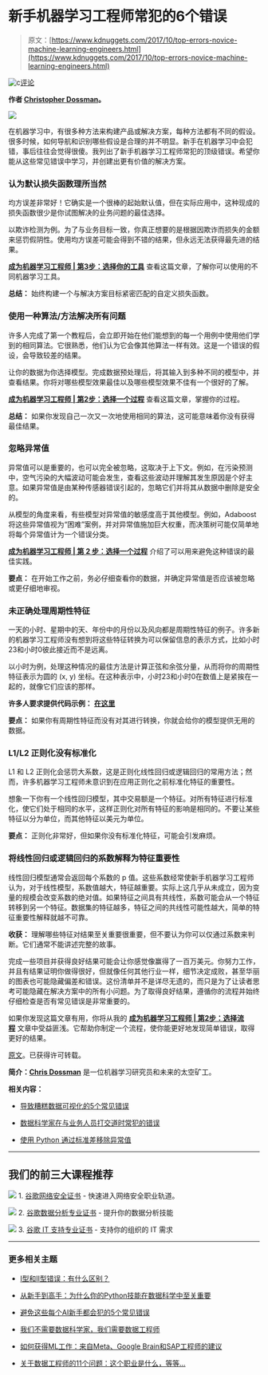 # 新手机器学习工程师常犯的6个错误

> 原文：[https://www.kdnuggets.com/2017/10/top-errors-novice-machine-learning-engineers.html](https://www.kdnuggets.com/2017/10/top-errors-novice-machine-learning-engineers.html)

![c](../Images/3d9c022da2d331bb56691a9617b91b90.png)[评论](#comments)

**作者 [Christopher Dossman](https://twitter.com/cdossman?lang=en)。**

![](../Images/b72bec5ce6dddc1087da37d651697dc2.png)

在机器学习中，有很多种方法来构建产品或解决方案，每种方法都有不同的假设。很多时候，如何导航和识别哪些假设是合理的并不明显。新手在机器学习中会犯错，事后往往会觉得很傻。我列出了新手机器学习工程师常犯的顶级错误。希望你能从这些常见错误中学习，并创建出更有价值的解决方案。

### 认为默认损失函数理所当然

均方误差非常好！它确实是一个很棒的起始默认值，但在实际应用中，这种现成的损失函数很少是你试图解决的业务问题的最佳选择。

以欺诈检测为例。为了与业务目标一致，你真正想要的是根据因欺诈而损失的金额来惩罚假阴性。使用均方误差可能会得到不错的结果，但永远无法获得最先进的结果。

[**成为机器学习工程师 | 第3步：选择你的工具**](https://medium.com/towards-data-science/becoming-a-machine-learning-engineer-step-3-pick-your-tool-da1903a2958f) 查看这篇文章，了解你可以使用的不同机器学习工具。

**总结：** 始终构建一个与解决方案目标紧密匹配的自定义损失函数。

### 使用一种算法/方法解决所有问题

许多人完成了第一个教程后，会立即开始在他们能想到的每一个用例中使用他们学到的相同算法。它很熟悉，他们认为它会像其他算法一样有效。这是一个错误的假设，会导致较差的结果。

让你的数据为你选择模型。完成数据预处理后，将其输入到多种不同的模型中，并查看结果。你将对哪些模型效果最佳以及哪些模型效果不佳有一个很好的了解。

[**成为机器学习工程师 | 第2步：选择一个过程**](https://medium.com/towards-data-science/becoming-a-machine-learning-engineer-step-2-pick-a-process-942eef6ba8dd) 查看这篇文章，掌握你的过程。

**总结：** 如果你发现自己一次又一次地使用相同的算法，这可能意味着你没有获得最佳结果。

### 忽略异常值

异常值可以是重要的，也可以完全被忽略，这取决于上下文。例如，在污染预测中，空气污染的大幅波动可能会发生，查看这些波动并理解其发生原因是个好主意。如果异常值是由某种传感器错误引起的，忽略它们并将其从数据中删除是安全的。

从模型的角度来看，有些模型对异常值的敏感度高于其他模型。例如，Adaboost 将这些异常值视为“困难”案例，并对异常值施加巨大权重，而决策树可能仅简单地将每个异常值计为一个错误分类。

[**成为机器学习工程师 | 第 2 步：选择一个过程**](https://medium.com/towards-data-science/becoming-a-machine-learning-engineer-step-2-pick-a-process-942eef6ba8dd) 介绍了可以用来避免这种错误的最佳实践。

**要点：** 在开始工作之前，务必仔细查看你的数据，并确定异常值是否应该被忽略或更仔细地审视。

### 未正确处理周期性特征

一天的小时、星期中的天、年份中的月份以及风向都是周期性特征的例子。许多新的机器学习工程师没有想到将这些特征转换为可以保留信息的表示方式，比如小时23和小时0彼此接近而不是远离。

以小时为例，处理这种情况的最佳方法是计算正弦和余弦分量，从而将你的周期性特征表示为圆的 (x, y) 坐标。在这种表示中，小时23和小时0在数值上是紧挨在一起的，就像它们应该的那样。

**许多人要求提供代码示例：** [**在这里**](https://gist.github.com/anonymous/7ce6274c630dabd70960c6d7fdd6c580)

**要点：** 如果你有周期性特征而没有对其进行转换，你就会给你的模型提供无用的数据。

### L1/L2 正则化没有标准化

L1 和 L2 正则化会惩罚大系数，这是正则化线性回归或逻辑回归的常用方法；然而，许多机器学习工程师未意识到在应用正则化之前标准化特征的重要性。

想象一下你有一个线性回归模型，其中交易额是一个特征。对所有特征进行标准化，使它们处于相同的水平，这样正则化对所有特征的影响是相同的。不要让某些特征以分为单位，而其他特征以美元为单位。

**要点：** 正则化非常好，但如果你没有标准化特征，可能会引发麻烦。

### 将线性回归或逻辑回归的系数解释为特征重要性

线性回归模型通常会返回每个系数的 p 值。这些系数经常使新手机器学习工程师认为，对于线性模型，系数值越大，特征越重要。实际上这几乎从未成立，因为变量的规模会改变系数的绝对值。如果特征之间具有共线性，系数可能会从一个特征转移到另一个特征。数据集的特征越多，特征之间的共线性可能性越大，简单的特征重要性解释就越不可靠。

**收获：** 理解哪些特征对结果至关重要很重要，但不要认为你可以仅通过系数来判断。它们通常不能讲述完整的故事。

完成一些项目并获得良好结果可能会让你感觉像赢得了一百万美元。你努力工作，并且有结果证明你做得很好，但就像任何其他行业一样，细节决定成败，甚至华丽的图表也可能隐藏偏差和错误。这份清单并不是详尽无遗的，而只是为了让读者思考可能隐藏在解决方案中的所有小问题。为了取得良好结果，遵循你的流程并始终仔细检查是否有常见错误是非常重要的。

如果你发现这篇文章有用，你将从我的 [**成为机器学习工程师 | 第2步：选择流程**](https://medium.com/towards-data-science/becoming-a-machine-learning-engineer-step-2-pick-a-process-942eef6ba8dd) 文章中受益匪浅。它帮助你制定一个流程，使你能更好地发现简单错误，取得更好的结果。

[原文](https://medium.com/towards-data-science/top-6-errors-novice-machine-learning-engineers-make-e82273d394db)。已获得许可转载。

**简介：[Chris Dossman](https://twitter.com/cdossman?lang=en)** 是一位机器学习研究员和未来的太空矿工。

**相关内容：**

+   [导致糟糕数据可视化的5个常见错误](/2017/10/5-common-mistakes-bad-data-visualization.html)

+   [数据科学家在与业务人员打交道时常犯的错误](/2017/04/top-mistakes-data-scientists-make-business.html)

+   [使用 Python 通过标准差移除异常值](/2017/02/removing-outliers-standard-deviation-python.html)

* * *

## 我们的前三大课程推荐

![](../Images/0244c01ba9267c002ef39d4907e0b8fb.png) 1\. [谷歌网络安全证书](https://www.kdnuggets.com/google-cybersecurity) - 快速进入网络安全职业轨道。

![](../Images/e225c49c3c91745821c8c0368bf04711.png) 2\. [谷歌数据分析专业证书](https://www.kdnuggets.com/google-data-analytics) - 提升你的数据分析技能

![](../Images/0244c01ba9267c002ef39d4907e0b8fb.png) 3\. [谷歌 IT 支持专业证书](https://www.kdnuggets.com/google-itsupport) - 支持你的组织的 IT 需求

* * *

### 更多相关主题

+   [I型和II型错误：有什么区别？](https://www.kdnuggets.com/2022/08/type-type-ii-errors-difference.html)

+   [从新手到高手：为什么你的Python技能在数据科学中至关重要](https://www.kdnuggets.com/novice-to-ninja-why-your-python-skills-matter-in-data-science)

+   [避免这些每个AI新手都会犯的5个常见错误](https://www.kdnuggets.com/avoid-these-5-common-mistakes-every-novice-in-ai-makes)

+   [我们不需要数据科学家，我们需要数据工程师](https://www.kdnuggets.com/2021/02/dont-need-data-scientists-need-data-engineers.html)

+   [如何获得ML工作：来自Meta、Google Brain和SAP工程师的建议](https://www.kdnuggets.com/2022/08/corise-land-ml-job-advice-engineers-meta-google-brain-sap.html)

+   [关于数据工程师的11个问题：这个职业是什么，等等…](https://www.kdnuggets.com/2022/10/11-questions-data-engineers-profession-heading.html)

